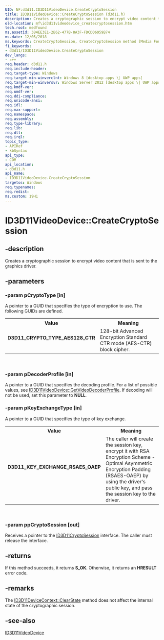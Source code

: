```yaml
---
UID: NF:d3d11.ID3D11VideoDevice.CreateCryptoSession
title: ID3D11VideoDevice::CreateCryptoSession (d3d11.h)
description: Creates a cryptographic session to encrypt video content that is sent to the graphics driver.
old-location: mf\id3d11videodevice_createcryptosession.htm
tech.root: medfound
ms.assetid: 384EE3E1-2B62-477B-8A3F-FDCD06959B74
ms.date: 12/05/2018
ms.keywords: CreateCryptoSession, CreateCryptoSession method [Media Foundation], CreateCryptoSession method [Media Foundation],ID3D11VideoDevice interface, D3D11_CRYPTO_TYPE_AES128_CTR, D3D11_KEY_EXCHANGE_RSAES_OAEP, ID3D11VideoDevice interface [Media Foundation],CreateCryptoSession method, ID3D11VideoDevice.CreateCryptoSession, ID3D11VideoDevice::CreateCryptoSession, d3d11/ID3D11VideoDevice::CreateCryptoSession, mf.id3d11videodevice_createcryptosession
f1_keywords:
- d3d11/ID3D11VideoDevice.CreateCryptoSession
dev_langs:
- c++
req.header: d3d11.h
req.include-header: 
req.target-type: Windows
req.target-min-winverclnt: Windows 8 [desktop apps \| UWP apps]
req.target-min-winversvr: Windows Server 2012 [desktop apps \| UWP apps]
req.kmdf-ver: 
req.umdf-ver: 
req.ddi-compliance: 
req.unicode-ansi: 
req.idl: 
req.max-support: 
req.namespace: 
req.assembly: 
req.type-library: 
req.lib: 
req.dll: 
req.irql: 
topic_type:
- APIRef
- kbSyntax
api_type:
- COM
api_location:
- d3d11.h
api_name:
- ID3D11VideoDevice.CreateCryptoSession
targetos: Windows
req.typenames: 
req.redist: 
ms.custom: 19H1
---
```


# ID3D11VideoDevice::CreateCryptoSession


## -description


Creates a cryptographic session to encrypt video content that is sent to the graphics driver.




## -parameters




### -param pCryptoType [in]

A pointer to a GUID that specifies the type of encryption to use. The following GUIDs are defined.



<table>
<tr>
<th>Value</th>
<th>Meaning</th>
</tr>
<tr>
<td width="40%"><a id="D3D11_CRYPTO_TYPE_AES128_CTR"></a><a id="d3d11_crypto_type_aes128_ctr"></a><dl>
<dt><b>D3D11_CRYPTO_TYPE_AES128_CTR</b></dt>
</dl>
</td>
<td width="60%">
128-bit Advanced Encryption Standard CTR mode (AES-CTR) block cipher.


</td>
</tr>
</table>
 


### -param pDecoderProfile [in]

A pointer to a GUID that specifies the decoding profile. For a list of possible values, see <a href="https://docs.microsoft.com/windows/desktop/api/d3d11/nf-d3d11-id3d11videodevice-getvideodecoderprofile">ID3D11VideoDevice::GetVideoDecoderProfile</a>. If decoding will not be used, set this parameter to <b>NULL</b>.




### -param pKeyExchangeType [in]

A pointer to a GUID that specifies the type of key exchange.

<table>
<tr>
<th>Value</th>
<th>Meaning</th>
</tr>
<tr>
<td width="40%"><a id="D3D11_KEY_EXCHANGE_RSAES_OAEP"></a><a id="d3d11_key_exchange_rsaes_oaep"></a><dl>
<dt><b>D3D11_KEY_EXCHANGE_RSAES_OAEP</b></dt>
</dl>
</td>
<td width="60%">
The caller will create the session key, encrypt it with RSA Encryption Scheme - Optimal Asymmetric Encryption Padding (RSAES-OAEP) by using the driver's public key, and pass the session key to the driver.

</td>
</tr>
</table>
 


### -param ppCryptoSession [out]

Receives a pointer to the <a href="https://docs.microsoft.com/windows/desktop/api/d3d11/nn-d3d11-id3d11cryptosession">ID3D11CryptoSession</a> interface. The caller must release the interface.


## -returns



If this method succeeds, it returns <b xmlns:loc="http://microsoft.com/wdcml/l10n">S_OK</b>. Otherwise, it returns an <b xmlns:loc="http://microsoft.com/wdcml/l10n">HRESULT</b> error code.




## -remarks



The <a href="https://docs.microsoft.com/windows/desktop/api/d3d11/nf-d3d11-id3d11devicecontext-clearstate">ID3D11DeviceContext::ClearState</a> method does not affect the internal state of the cryptographic session.




## -see-also




<a href="https://docs.microsoft.com/windows/desktop/api/d3d11/nn-d3d11-id3d11videodevice">ID3D11VideoDevice</a>
 

 

